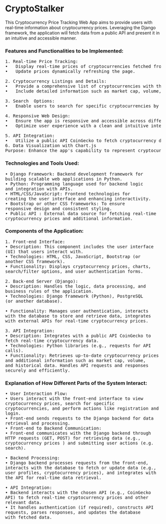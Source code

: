 <h1>CryptoStalker</h1>

<p>This Cryptocurrency Price Tracking Web App aims to provide users with real-time information about cryptocurrency prices. Leveraging the Django framework, the application will fetch data from a public API and present it in an intuitive and accessible manner.</p>

<h3>Features and Functionalities to be Implemented:</h3>
<pre>
1. Real-time Price Tracking:
•	Display real-time prices of cryptocurrencies fetched from a public API.
•	Update prices dynamically refreshing the page.<br>
2. Cryptocurrency Listings and Details:
•	Provide a comprehensive list of cryptocurrencies with their current prices.
•	Include detailed information such as market cap, volume, circulating supply, and price charts.<br>
3. Search  Options:
•	Enable users to search for specific cryptocurrencies by name or symbol.<br>
4. Responsive Web Design:
•	Ensure the app is responsive and accessible across different devices (desktops, tablets, smartphones).
•	Optimize user experience with a clean and intuitive interface.<br>
5. API Integration:
•	Utilize a public API CoinGecko to fetch cryptocurrency data.
6. Data Visualization with Chart.js
Purpose: Enhance the app's capability to represent cryptocurrency price data through interactive charts visually.
</pre>

<h3>Technologies and Tools Used:</h3>
<pre>• Django Framework: Backend development framework for 
building scalable web applications in Python.
• Python: Programming language used for backend logic 
and integration with APIs.
• HTML/CSS/JavaScript: Frontend technologies for 
creating the user interface and enhancing interactivity.
• Bootstrap or other CSS frameworks: To ensure 
responsive design and consistent styling.
• Public API : External data source for fetching real-time 
cryptocurrency prices and additional information.</pre>

<h3>Components of the Application:</h3>
<pre>1. Front-end Interface:
• Description: This component includes the user interface 
(UI) that users interact with.
• Technologies: HTML, CSS, JavaScript, Bootstrap (or 
another CSS framework).
• Functionality: Displays cryptocurrency prices, charts, 
search/filter options, and user authentication forms.<br>
2. Back-end Server (Django):
• Description: Handles the logic, data processing, and 
business rules of the application.
• Technologies: Django framework (Python), PostgreSQL 
(or another database).<br>
• Functionality: Manages user authentication, interacts 
with the database to store and retrieve data, integrates 
with external APIs for real-time cryptocurrency prices.<br>
3. API Integration:
• Description: Integrates with a public API CoinGecko to 
fetch real-time cryptocurrency data.
• Technologies: Python libraries (e.g., requests for API 
calls).
• Functionality: Retrieves up-to-date cryptocurrency prices 
and additional information such as market cap, volume, 
and historical data. Handles API requests and responses 
securely and efficiently.
</pre>


<h3>Explanation of How Different Parts of the System Interact:
</h3>
<pre>• User Interaction Flow:
• Users interact with the front-end interface to view 
cryptocurrency prices, search for specific 
cryptocurrencies, and perform actions like registration and 
login.
• Front-end sends requests to the Django backend for data 
retrieval and processing.
• Front-end to Backend Communication:
• Front-end communicates with the Django backend through 
HTTP requests (GET, POST) for retrieving data (e.g., 
cryptocurrency prices ) and submitting user actions (e.g.
search).<br>
• Backend Processing:
• Django backend processes requests from the front-end, 
interacts with the database to fetch or update data (e.g., 
user profiles, cryptocurrency prices), and integrates with 
the API for real-time data retrieval.<br>
• API Integration:
• Backend interacts with the chosen API (e.g., CoinGecko 
API) to fetch real-time cryptocurrency prices and other 
relevant data.
• It handles authentication (if required), constructs API 
requests, parses responses, and updates the database 
with fetched data.
</pre>

